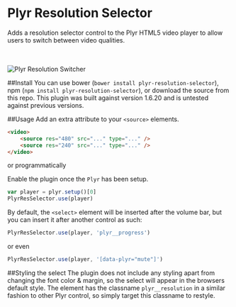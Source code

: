 # Plyr Resolution Selector
Adds a resolution selector control to the Plyr HTML5 video player to allow users to switch between video qualities.

<br><br>
![Plyr Resolution Switcher](https://cloud.githubusercontent.com/assets/4160975/15988669/caa50800-309c-11e6-9cea-6d01d518fc4e.png)

##Install
You can use bower (`bower install plyr-resolution-selector`), npm (`npm install plyr-resolution-selector`), or download the source from this repo. This plugin was built against version 1.6.20 and is untested against previous versions.

##Usage
Add an extra attribute to your `<source>` elements.
```html
<video>
	<source res="480" src="..." type="..." />
	<source res="240" src="..." type="..." />
</video>
```

or programmatically 


Enable the plugin once the `Plyr` has been setup.

```js
var player = plyr.setup()[0]
PlyrResSelector.use(player)
```

By default, the `<select>` element will be inserted after the volume bar, but you can insert it after another control as such:

```js
PlyrResSelector.use(player, 'plyr__progress')
```
or even
```js
PlyrResSelector.use(player, '[data-plyr="mute"]')
```

##Styling the select
 The plugin does not include any styling apart from changing the font color & margin, so the select will appear in the browsers default style. The element has the classname `plyr__resolution` in a similar fashion to other Plyr control, so simply target this classname to restyle.
